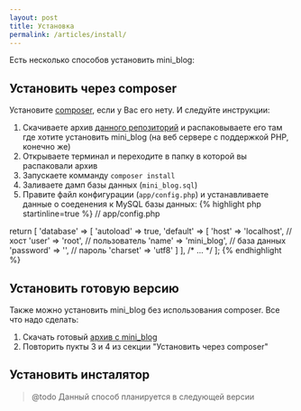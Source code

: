 ```yaml
---
layout: post
title: Установка
permalink: /articles/install/
---
```

Есть несколько способов установить mini_blog:

## Установить через composer

Установите [composer](https://getcomposer.org/doc/00-intro.md), если у Вас его нету. И следуйте инструкции:

1. Скачиваете архив [данного репозиторий](https://github.com/Volter9/mini_blog) и распаковываете его там где хотите установить mini_blog (на веб сервере с поддержкой PHP, конечно же)
2. Открываете терминал и переходите в папку в которой вы распаковали архив
3. Запускаете комманду `composer install` 
4. Заливаете дамп базы данных (`mini_blog.sql`)
5. Правите файл конфигурации (`app/config.php`) и устанавливаете данные о соеденения к MySQL базы данных:
{% highlight php startinline=true %}
// app/config.php

return [
    'database' => [
        'autoload' => true,
        'default' => [
            'host'     => 'localhost', // хост
            'user'     => 'root',      // пользователь
            'name'     => 'mini_blog', // база данных
            'password' => '',          // пароль
            'charset'  => 'utf8'
        ]
    ],
    /* ... */
];
{% endhighlight %}

## Установить готовую версию

Также можно установить mini_blog без использования composer. Все что надо сделать:

1. Скачать готовый [архив с mini_blog](https://github.com/Volter9/mini_blog/releases/download/1.0/mini_blog.zip)
2. Повторить пукты 3 и 4 из секции "Установить через composer"

## Установить инсталятор

> @todo Данный способ планируется в следующей версии